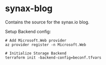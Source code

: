 # synax-blog
Contains the source for the synax.io blog.

Setup Backend config:

```
# Add Microsoft.Web provider
az provider register -n Microsoft.Web

# Initialize Storage Backend
terraform init -backend-config=beconf.tfvars
```
